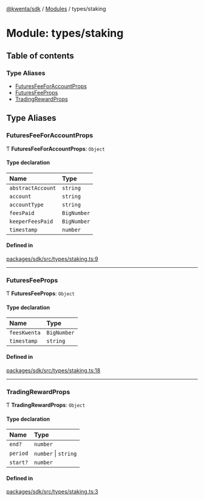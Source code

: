 [@kwenta/sdk](../README.md) / [Modules](../modules.md) / types/staking

# Module: types/staking

## Table of contents

### Type Aliases

- [FuturesFeeForAccountProps](types_staking.md#futuresfeeforaccountprops)
- [FuturesFeeProps](types_staking.md#futuresfeeprops)
- [TradingRewardProps](types_staking.md#tradingrewardprops)

## Type Aliases

### FuturesFeeForAccountProps

Ƭ **FuturesFeeForAccountProps**: `Object`

#### Type declaration

| Name | Type |
| :------ | :------ |
| `abstractAccount` | `string` |
| `account` | `string` |
| `accountType` | `string` |
| `feesPaid` | `BigNumber` |
| `keeperFeesPaid` | `BigNumber` |
| `timestamp` | `number` |

#### Defined in

[packages/sdk/src/types/staking.ts:9](https://github.com/Kwenta/kwenta/blob/60f0875a3/packages/sdk/src/types/staking.ts#L9)

___

### FuturesFeeProps

Ƭ **FuturesFeeProps**: `Object`

#### Type declaration

| Name | Type |
| :------ | :------ |
| `feesKwenta` | `BigNumber` |
| `timestamp` | `string` |

#### Defined in

[packages/sdk/src/types/staking.ts:18](https://github.com/Kwenta/kwenta/blob/60f0875a3/packages/sdk/src/types/staking.ts#L18)

___

### TradingRewardProps

Ƭ **TradingRewardProps**: `Object`

#### Type declaration

| Name | Type |
| :------ | :------ |
| `end?` | `number` |
| `period` | `number` \| `string` |
| `start?` | `number` |

#### Defined in

[packages/sdk/src/types/staking.ts:3](https://github.com/Kwenta/kwenta/blob/60f0875a3/packages/sdk/src/types/staking.ts#L3)
